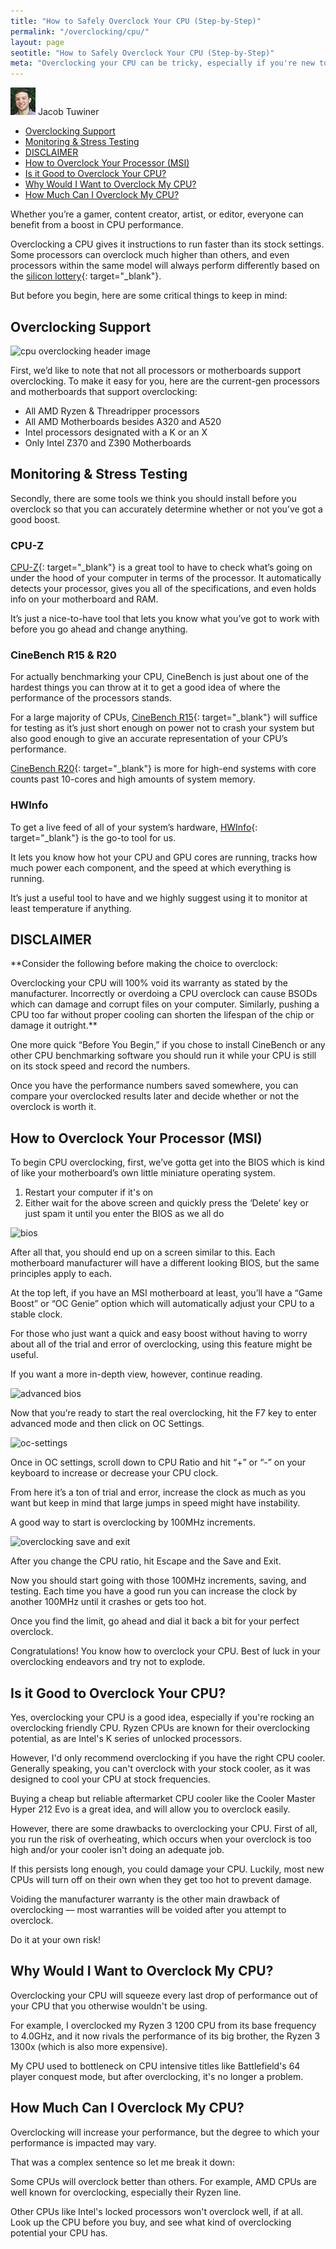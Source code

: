 ```yaml
---
title: "How to Safely Overclock Your CPU (Step-by-Step)" 
permalink: "/overclocking/cpu/"
layout: page
seotitle: "How to Safely Overclock Your CPU (Step-by-Step)" 
meta: "Overclocking your CPU can be tricky, especially if you're new to the world of building PCs. In this guide, you're going to learn exactly how to safely overclock your CPU, step-by-step."
---
```


<div class="author-line">
	<img class="author-image" alt="written by jacob tuwiner" src="/img/profile/close.jpg" />
	<span>Jacob Tuwiner</span>
</div>

<ul id="markdown-toc">
<li><a href="#overclocking-support" id="markdown-toc-overclocking-support">Overclocking Support</a></li>
<li><a href="#monitoring--stress-testing" id="markdown-toc-monitoring--stress-testing">Monitoring &amp; Stress Testing</a> 
</li>
<li><a href="#disclaimer" id="markdown-toc-disclaimer">DISCLAIMER</a></li>
<li><a href="#how-to-overclock-your-processor-msi" id="markdown-toc-how-to-overclock-your-processor-msi">How to Overclock Your Processor (MSI)</a></li>
<li><a href="#is-it-good-to-overclock-your-cpu" id="markdown-toc-is-it-good-to-overclock-your-cpu">Is it Good to Overclock Your CPU?</a></li>
<li><a href="#why-would-i-want-to-overclock-my-cpu" id="markdown-toc-why-would-i-want-to-overclock-my-cpu">Why Would I Want to Overclock My CPU?</a></li>
<li><a href="#how-much-can-i-overclock-my-cpu" id="markdown-toc-how-much-can-i-overclock-my-cpu">How Much Can I Overclock My CPU?</a></li>
</ul>

Whether you’re a gamer, content creator, artist, or editor, everyone can benefit from a boost in CPU performance. 

Overclocking a CPU gives it instructions to run faster than its stock settings. Some processors can overclock much higher than others, and even processors within the same model will always perform differently based on the [silicon lottery](https://forums.tomshardware.com/threads/what-is-the-silicon-lottery.1442554/){: target="_blank"}.

But before you begin, here are some critical things to keep in mind: 

## Overclocking Support
<img class="lazyload" alt="cpu overclocking header image" data-src="/img/overclocking/cpu/header.png" />

First, we’d like to note that not all processors or motherboards support overclocking. To make it easy for you, here are the current-gen processors and motherboards that support overclocking:

* All AMD Ryzen & Threadripper processors
* All AMD Motherboards besides A320 and A520
* Intel processors designated with a K or an X
* Only Intel Z370 and Z390 Motherboards

## Monitoring & Stress Testing

Secondly, there are some tools we think you should install before you overclock so that you can accurately determine whether or not you’ve got a good boost.

### CPU-Z

[CPU-Z](https://www.cpuid.com/softwares/cpu-z.html){: target="_blank"} is a great tool to have to check what’s going on under the hood of your computer in terms of the processor. It automatically detects your processor, gives you all of the specifications, and even holds info on your motherboard and RAM.

It’s just a nice-to-have tool that lets you know what you’ve got to work with before you go ahead and change anything.

### CineBench R15 & R20

For actually benchmarking your CPU, CineBench is just about one of the hardest things you can throw at it to get a good idea of where the performance of the processors stands.

For a large majority of CPUs, [CineBench R15](https://www.guru3d.com/files-details/cinebench-15-download.html){: target="_blank"} will suffice for testing as it’s just short enough on power not to crash your system but also good enough to give an accurate representation of your CPU’s performance. 

[CineBench R20](https://www.techspot.com/downloads/6709-cinebench.html){: target="_blank"} is more for high-end systems with core counts past 10-cores and high amounts of system memory.

### HWInfo

To get a live feed of all of your system’s hardware, [HWInfo](https://www.hwinfo.com/download/){: target="_blank"} is the go-to tool for us. 

It lets you know how hot your CPU and GPU cores are running, tracks how much power each component, and the speed at which everything is running. 

It’s just a useful tool to have and we highly suggest using it to monitor at least temperature if anything.

## DISCLAIMER

**Consider the following before making the choice to overclock:

Overclocking your CPU will 100% void its warranty as stated by the manufacturer. Incorrectly or overdoing a CPU overclock can cause BSODs which can damage and corrupt files on your computer. Similarly, pushing a CPU too far without proper cooling can shorten the lifespan of the chip or damage it outright.**

One more quick “Before You Begin,” if you chose to install CineBench or any other CPU benchmarking software you should run it while your CPU is still on its stock speed and record the numbers. 

Once you have the performance numbers saved somewhere, you can compare your overclocked results later and decide whether or not the overclock is worth it.

## How to Overclock Your Processor (MSI)

To begin CPU overclocking, first, we’ve gotta get into the BIOS which is kind of like your motherboard’s own little miniature operating system.

1. Restart your computer if it's on 
2. Either wait for the above screen and quickly press the ‘Delete’ key or just spam it until you enter the BIOS as we all do

<img class="lazyload" alt="bios" data-src="/img/overclocking/cpu/bios.jpg" />

After all that, you should end up on a screen similar to this. Each motherboard manufacturer will have a different looking BIOS, but the same principles apply to each.

At the top left, if you have an MSI motherboard at least, you’ll have a “Game Boost” or “OC Genie” option which will automatically adjust your CPU to a stable clock. 

For those who just want a quick and easy boost without having to worry about all of the trial and error of overclocking, using this feature might be useful.

If you want a more in-depth view, however, continue reading.

<img class="lazyload" alt="advanced bios" data-src="/img/overclocking/cpu/advanced-bios.jpg" />

Now that you’re ready to start the real overclocking, hit the F7 key to enter advanced mode and then click on OC Settings.

<img class="lazyload" alt="oc-settings" data-src="/img/overclocking/cpu/oc-settings.jpg" />

Once in OC settings, scroll down to CPU Ratio and hit “+” or “-” on your keyboard to increase or decrease your CPU clock. 

From here it’s a ton of trial and error, increase the clock as much as you want but keep in mind that large jumps in speed might have instability. 

A good way to start is overclocking by 100MHz increments.

<img class="lazyload" alt="overclocking save and exit" data-src="/img/overclocking/cpu/save-exit.jpg" />

After you change the CPU ratio, hit Escape and the Save and Exit. 

Now you should start going with those 100MHz increments, saving, and testing. Each time you have a good run you can increase the clock by another 100MHz until it crashes or gets too hot. 

Once you find the limit, go ahead and dial it back a bit for your perfect overclock.

Congratulations! You know how to overclock your CPU. Best of luck in your overclocking endeavors and try not to explode. 

## Is it Good to Overclock Your CPU? 

Yes, overclocking your CPU is a good idea, especially if you're rocking an overclocking friendly CPU. Ryzen CPUs are known for their overclocking potential, as are Intel's K series of unlocked processors. 

However, I'd only recommend overclocking if you have the right CPU cooler. Generally speaking, you can't overclock with your stock cooler, as it was designed to cool your CPU at stock frequencies. 

Buying a cheap but reliable aftermarket CPU cooler like the Cooler Master Hyper 212 Evo is a great idea, and will allow you to overclock easily. 

However, there are some drawbacks to overclocking your CPU. First of all, you run the risk of overheating, which occurs when your overclock is too high and/or your cooler isn't doing an adequate job. 

If this persists long enough, you could damage your CPU. Luckily, most new CPUs will turn off on their own when they get too hot to prevent damage. 

Voiding the manufacturer warranty is the other main drawback of overclocking — most warranties will be voided after you attempt to overclock. 

Do it at your own risk! 

## Why Would I Want to Overclock My CPU? 

Overclocking your CPU will squeeze every last drop of performance out of your CPU that you otherwise wouldn't be using. 

For example, I overclocked my Ryzen 3 1200 CPU from its base frequency to 4.0GHz, and it now rivals the performance of its big brother, the Ryzen 3 1300x (which is also more expensive). 

My CPU used to bottleneck on CPU intensive titles like Battlefield's 64 player conquest mode, but after overclocking, it's no longer a problem. 

## How Much Can I Overclock My CPU? 

Overclocking will increase your performance, but the degree to which your performance is impacted may vary. 

That was a complex sentence so let me break it down: 

Some CPUs will overclock better than others. For example, AMD CPUs are well known for overclocking, especially their Ryzen line. 

Other CPUs like Intel's locked processors won't overclock well, if at all. Look up the CPU before you buy, and see what kind of overclocking potential your CPU has. 
